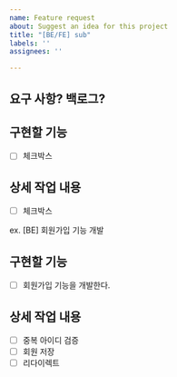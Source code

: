 ```yaml
---
name: Feature request
about: Suggest an idea for this project
title: "[BE/FE] sub"
labels: ''
assignees: ''

---
```


## 요구 사항? 백로그?

## 구현할 기능
- [ ] 체크박스

## 상세 작업 내용
- [ ] 체크박스

ex.
[BE] 회원가입 기능 개발

## 구현할 기능
- [ ] 회원가입 기능을 개발한다.

## 상세 작업 내용
- [ ] 중복 아이디 검증
- [ ] 회원 저장
- [ ] 리다이렉트
